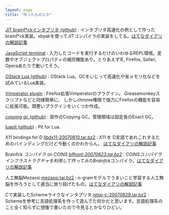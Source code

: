 ```yaml
---
layout: page
title: "作ったものとか"
---
```


[JIT brainf*ckインタプリタ (github)](https://github.com/hogelog/bfprocessor)
: インタプリタ高速化の例として作ったbrainf*ck実装。xbyakを使ってJITコンパイラの実装をしてる。[はてなダイアリの解説記事](http://d.hatena.ne.jp/hogelog/20100914/p1)

[JavaScript terminal](/lib/js/terminal.html)
: 入力したコードを実行するだけのいわゆるREPL環境。変数やオブジェクトプロパティの補完機能あり。とりあえずIE, Firefox, Safari, Operaあたりで動いてそう。 

[OStack Lua (github)](http://github.com/hogelog/ostacklua)
: OStack Lua。GCをいじって高速化や省メモリ化などを試みているLua実装。

[Vimperator plugin](http://vimpr.github.com/plugins-ja.html)
: Firefox拡張Vimperatorのプラグイン。 Greasemonkeyスクリプトなどと同様簡単に、 しかしchrome権限で強力にFirefoxの機能を容易に拡張可能。頭悪いプラグインをいくつか作成。

[copying gc (github)](http://github.com/hogelog/copying_gc)
: 習作のCopying GC。管理領域は固定長のExact GC。

[luapit (github)](http://github.com/hogelog/luapit)
: Pit for Lua.

X11 bindings for D [libdx11-20070810.tar.bz2](/lib/d/libdx11-20070810.tar.bz2)
: X11 を D言語であれこれするためのバインディングだけど今動くのかわからん。 [はてなダイアリの解説記事](http://d.hatena.ne.jp/hogelog/20070810/p1)

Brainf*ck コンパイラ on COINS [bffront-20070623.tar.bz2](/lib/coins/bffront-20070623.tar.bz2)
: COINSコンパイラインフラストラクチャを利用して作ってみたBrainf*ckコンパイラ。[はてなダイアリの解説記事](http://d.hatena.ne.jp/hogelog/searchdiary?word=*[COINS])

人工無脳Mezassi [mezassi.tar.bz2](/lib/perl/mezassi.tar.bz2)
: n-gramモデルでうまいこと学習する人工無脳を作ろうとして適当に放り投げたもの。[はてなダイアリの解説記事](http://d.hatena.ne.jp/hogelog/20070306/p1)

Cで実装したSchemeライクなインタプリタ [istsp-c-20070929.tar.bz2](/lib/scm/istsp-c-20070929.tar.bz2)
: Schemeを参考に言語処理系を作って遊んでた何かだと思います。言語処理系のこと全く知らずに想像で書いたので今見るとかなりひどい。
